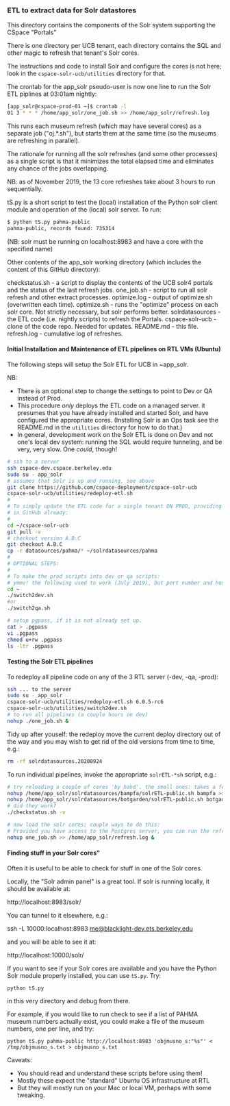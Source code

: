### ETL to extract data for Solr datastores

This directory contains the components of the Solr system supporting
the CSpace "Portals"

There is one directory per UCB tenant, each directory contains the SQL and other
magic to refresh that tenant's Solr cores.

The instructions and code to install Solr and configure the cores is not here; look in the
`cspace-solr-ucb/utilities` directory for that. 

The crontab for the app_solr pseudo-user is now one line to run the Solr ETL piplines
at 03:01am nightly:

```bash
[app_solr@cspace-prod-01 ~]$ crontab -l
01 3 * * * /home/app_solr/one_job.sh >> /home/app_solr/refresh.log
```

This runs each museum refresh (which may have several cores) as a separate job ("oj.*.sh"), but
starts them at the same time (so the museums are refreshing in parallel).

The rationale for running all the solr refreshes (and some other processes) as a single script
is that it minimizes the total elapsed time and eliminates any chance of the jobs overlapping.

NB: as of November 2019, the 13 core refreshes take about 3 hours to run sequentially.

tS.py is a short script to test the (local) installation of the Python solr
client module and operation of the (local) solr server. To run:

```bash
$ python tS.py pahma-public
pahma-public, records found: 735314
```

(NB: solr must be running on localhost:8983 and have a core with the specified name)

Other contents of the app_solr working directory (which includes the content of this
GitHub directory):

checkstatus.sh - a script to display the contents of the UCB solr4 portals
                 and the status of the last refresh jobs.
one_job.sh - script to run all solr refresh and other extract processes.
optimize.log - output of optimize.sh (overwritten each time).
optimize.sh - runs the "optimize" process on each solr core. Not strictly
              necessary, but solr performs better.
solrdatasources - the ETL code (i.e. nightly scripts) to refresh the Portals.
cspace-solr-ucb - clone of the code repo. Needed for updates.
README.md - this file.
refresh.log - cumulative log of refreshes.


#### Initial Installation and Maintenance of ETL pipelines on RTL VMs (Ubuntu)

The following steps will setup the Solr ETL for UCB in ~app_solr.

NB:

* There is an optional step to change the settings to point to Dev or QA instead of Prod.
* This procedure _only_ deploys the ETL code on a managed server.
it presumes that you have already installed and started Solr, and have
configured the appropriate cores. (Installing Solr is an Ops task see the README.md in the `utilities` directory for
how to do that.)
* In general, development work on the Solr ETL is done on Dev and not one's local dev system: 
running the SQL would require tunneling, and be very, very slow. One _could_, though!

```bash
# ssh to a server
ssh cspace-dev.cspace.berkeley.edu
sudo su - app_solr
# assumes that Solr is up and running, see above
git clone https://github.com/cspace-deployment/cspace-solr-ucb
cspace-solr-ucb/utilities/redeploy-etl.sh
#
# To simply update the ETL code for a single tenant ON PROD, providing that the updated code is
# in GitHub already:
#
cd ~/cspace-solr-ucb
git pull -v
# checkout version A.B.C
git checkout A.B.C
cp -r datasources/pahma/* ~/solrdatasources/pahma
#
# OPTIONAL STEPS:
#
# To make the prod scripts into dev or qa scripts:
# ymmv! the following used to work (July 2019), but port number and hostnames are prone to change
cd ~
./switch2dev.sh
#or
./switch2qa.sh

# setup pgpass, if it is not already set up.
cat > .pgpass
vi .pgpass
chmod u+rw .pgpass
ls -ltr .pgpass
```

#### Testing the Solr ETL pipelines

To redeploy all pipeline code on any of the 3 RTL server (-dev, -qa, -prod):

```bash
ssh ... to the server
sudo su - app_solr
cspace-solr-ucb/utilities/redeploy-etl.sh 6.0.5-rc6
cspace-solr-ucb/utilities/switch2dev.sh
# to run all pipelines (a couple hours on dev)
nohup ./one_job.sh &
```
Tidy up after youself: the redeploy move the current deploy directory out of the
way and you may wish to get rid of the old versions from time to time, e.g.:
```bash
rm -rf solrdatasources.20200924
```
To run individual pipelines, invoke the appropriate `solrETL-*sh` script, e.g.:
```bash
# try reloading a couple of cores 'by hand'. the small ones: takes a few minutes for each
nohup /home/app_solr/solrdatasources/bampfa/solrETL-public.sh bampfa >> /home/app_solr/logs/bampfa.solr_extract_public.log 2>&1 &
nohup /home/app_solr/solrdatasources/botgarden/solrETL-public.sh botgarden >> /home/app_solr/logs/botgarden.solr_extract_public.log &
# did they work?
./checkstatus.sh -v

# now load the solr cores; couple ways to do this:
# Provided you have access to the Postgres server, you can run the refresh job (takes a few hours):
nohup one_job.sh >> /home/app_solr/refresh.log &
```

#### Finding stuff in your Solr cores"

Often it is useful to be able to check for stuff in one of the Solr cores.

Locally, the "Solr admin panel" is a great tool. If solr is running locally, it should be available at:

http://localhost:8983/solr/

You can tunnel to it elsewhere, e.g.:

ssh -L 10000:localhost:8983 me@blacklight-dev.ets.berkeley.edu

and you will be able to see it at:

http://localhost:10000/solr/

If you want to see if your Solr cores are available and you have the Python Solr module
properly installed, you can use `tS.py`. Try:

`
python tS.py
`

in this very directory and debug from there.

For example, if you would like to run check to see if a list of PAHMA museum numbers actually exist, you 
could make a file of the museum numbers, one per line, and try:

`
python tS.py pahma-public http://localhost:8983 'objmusno_s:"%s"' < /tmp/objmusno_s.txt > objmusno_s.txt 
`

Caveats:

* You should read and understand these scripts before using them!
* Mostly these expect the "standard" Ubuntu OS infrastructure at RTL
* But they will mostly run on your Mac or local VM, perhaps with some tweaking.

```
